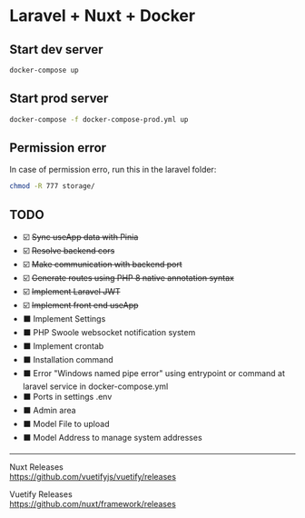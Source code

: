 # Laravel + Nuxt + Docker
## Start dev server
```bash
docker-compose up
```


## Start prod server
```bash
docker-compose -f docker-compose-prod.yml up
```

## Permission error
In case of permission erro, run this in the laravel folder:
```bash
chmod -R 777 storage/
```

## TODO
- ☑️ ~~Sync useApp data with Pinia~~
- ☑️ ~~Resolve backend cors~~
- ☑️ ~~Make communication with backend port~~
- ☑️ ~~Generate routes using PHP 8 native annotation syntax~~
- ☑️ ~~Implement Laravel JWT~~
- ☑️ ~~Implement front end useApp~~
- ⬛ Implement Settings
- ⬛ PHP Swoole websocket notification system
- ⬛ Implement crontab
- ⬛ Installation command
- ⬛ Error "Windows named pipe error" using entrypoint or command at laravel service in docker-compose.yml
- ⬛ Ports in settings .env
- ⬛ Admin area
- ⬛ Model File to upload
- ⬛ Model Address to manage system addresses

<hr />

Nuxt Releases <br />
https://github.com/vuetifyjs/vuetify/releases

Vuetify Releases <br />
https://github.com/nuxt/framework/releases